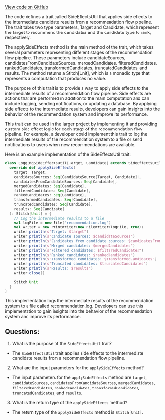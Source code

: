 [View code on GitHub](https://github.com/misbahsy/the-algorithm/follow-recommendations-service/common/src/main/scala/com/twitter/follow_recommendations/common/base/SideEffectsUtil.scala)

The code defines a trait called SideEffectsUtil that applies side effects to the intermediate candidate results from a recommendation flow pipeline. The trait takes two type parameters, Target and Candidate, which represent the target to recommend the candidates and the candidate type to rank, respectively.

The applySideEffects method is the main method of the trait, which takes several parameters representing different stages of the recommendation flow pipeline. These parameters include candidateSources, candidatesFromCandidateSources, mergedCandidates, filteredCandidates, rankedCandidates, transformedCandidates, truncatedCandidates, and results. The method returns a Stitch[Unit], which is a monadic type that represents a computation that produces no value.

The purpose of this trait is to provide a way to apply side effects to the intermediate results of a recommendation flow pipeline. Side effects are actions that are performed in addition to the main computation and can include logging, sending notifications, or updating a database. By applying side effects to the intermediate results, developers can gain insights into the behavior of the recommendation system and improve its performance.

This trait can be used in the larger project by implementing it and providing custom side effect logic for each stage of the recommendation flow pipeline. For example, a developer could implement this trait to log the intermediate results of the recommendation system to a file or send notifications to users when new recommendations are available.

Here is an example implementation of the SideEffectsUtil trait:

```scala
class LoggingSideEffectsUtil[Target, Candidate] extends SideEffectsUtil[Target, Candidate] {
  override def applySideEffects(
    target: Target,
    candidateSources: Seq[CandidateSource[Target, Candidate]],
    candidatesFromCandidateSources: Seq[Candidate],
    mergedCandidates: Seq[Candidate],
    filteredCandidates: Seq[Candidate],
    rankedCandidates: Seq[Candidate],
    transformedCandidates: Seq[Candidate],
    truncatedCandidates: Seq[Candidate],
    results: Seq[Candidate]
  ): Stitch[Unit] = {
    // Log the intermediate results to a file
    val logFile = new File("recommendation.log")
    val writer = new PrintWriter(new FileWriter(logFile, true))
    writer.println(s"Target: $target")
    writer.println(s"Candidate sources: $candidateSources")
    writer.println(s"Candidates from candidate sources: $candidatesFromCandidateSources")
    writer.println(s"Merged candidates: $mergedCandidates")
    writer.println(s"Filtered candidates: $filteredCandidates")
    writer.println(s"Ranked candidates: $rankedCandidates")
    writer.println(s"Transformed candidates: $transformedCandidates")
    writer.println(s"Truncated candidates: $truncatedCandidates")
    writer.println(s"Results: $results")
    writer.close()

    Stitch.Unit
  }
}
```

This implementation logs the intermediate results of the recommendation system to a file called recommendation.log. Developers can use this implementation to gain insights into the behavior of the recommendation system and improve its performance.
## Questions: 
 1. What is the purpose of the `SideEffectsUtil` trait?
- The `SideEffectsUtil` trait applies side effects to the intermediate candidate results from a recommendation flow pipeline.

2. What are the input parameters for the `applySideEffects` method?
- The input parameters for the `applySideEffects` method are `target`, `candidateSources`, `candidatesFromCandidateSources`, `mergedCandidates`, `filteredCandidates`, `rankedCandidates`, `transformedCandidates`, `truncatedCandidates`, and `results`.

3. What is the return type of the `applySideEffects` method?
- The return type of the `applySideEffects` method is `Stitch[Unit]`.